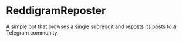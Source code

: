# ReddigramReposter
A simple bot that browses a single subreddit and reposts its posts to a Telegram community.
